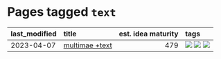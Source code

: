 # Pages tagged `text`

|last_modified|title|est. idea maturity|tags
|:---|:---|---:|:---|
|2023-04-07|[multimae +text](../multimae_w_text.md)|479|[![](https://img.shields.io/badge/tag-experimental-b25b5)](../tags/experimental.md) [![](https://img.shields.io/badge/tag-prompting-96bcc)](../tags/prompting.md) [![](https://img.shields.io/badge/tag-text-8e95e2)](../tags/text.md)|